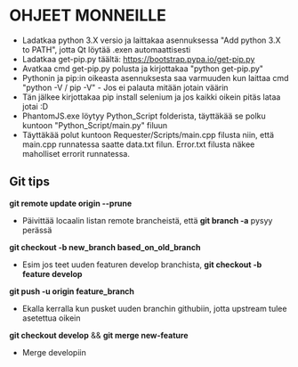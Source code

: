 # OHJEET MONNEILLE
- Ladatkaa python 3.X versio ja laittakaa asennuksessa "Add python 3.X to PATH", jotta Qt löytää .exen automaattisesti
- Ladatkaa get-pip.py täältä: https://bootstrap.pypa.io/get-pip.py
- Avatkaa cmd get-pip.py polusta ja kirjottakaa "python get-pip.py"
- Pythonin ja pip:in oikeasta asennuksesta saa varmuuden kun laittaa cmd "python -V / pip -V" - Jos ei palauta mitään jotain väärin
- Tän jälkee kirjottakaa pip install selenium ja jos kaikki oikein pitäs lataa jotai :D
- PhantomJS.exe löytyy Python_Script folderista, täyttäkää se polku kuntoon "Python_Script/main.py" filuun
- Täyttäkää polut kuntoon Requester/Scripts/main.cpp filusta niin, että main.cpp runnatessa saatte data.txt filun. Error.txt filusta näkee maholliset errorit runnatessa.

## Git tips
**git remote update origin --prune**
- Päivittää locaalin listan remote brancheistä, että **git branch -a** pysyy perässä

**git checkout -b new_branch based_on_old_branch**
- Esim jos teet uuden featuren develop branchista, **git checkout -b feature develop**

**git push -u origin feature_branch** 
- Ekalla kerralla kun pusket uuden branchin githubiin, jotta upstream tulee asetettua oikein

**git checkout develop** && **git merge new-feature**
- Merge developiin
